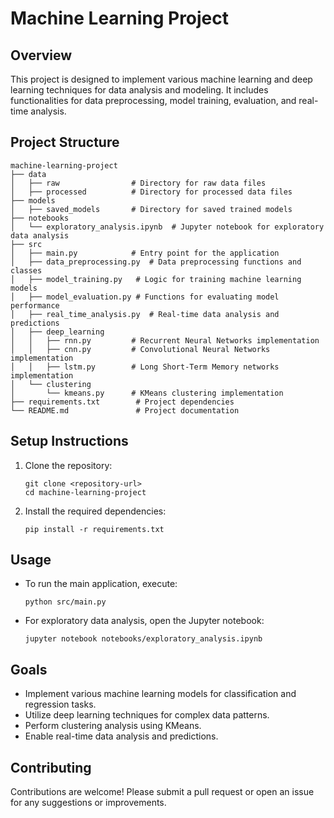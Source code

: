 # Machine Learning Project

## Overview
This project is designed to implement various machine learning and deep learning techniques for data analysis and modeling. It includes functionalities for data preprocessing, model training, evaluation, and real-time analysis.

## Project Structure
```
machine-learning-project
├── data
│   ├── raw                # Directory for raw data files
│   ├── processed          # Directory for processed data files
├── models
│   ├── saved_models       # Directory for saved trained models
├── notebooks
│   └── exploratory_analysis.ipynb  # Jupyter notebook for exploratory data analysis
├── src
│   ├── main.py            # Entry point for the application
│   ├── data_preprocessing.py  # Data preprocessing functions and classes
│   ├── model_training.py   # Logic for training machine learning models
│   ├── model_evaluation.py # Functions for evaluating model performance
│   ├── real_time_analysis.py  # Real-time data analysis and predictions
│   ├── deep_learning
│   │   ├── rnn.py         # Recurrent Neural Networks implementation
│   │   ├── cnn.py         # Convolutional Neural Networks implementation
│   │   ├── lstm.py        # Long Short-Term Memory networks implementation
│   └── clustering
│       └── kmeans.py      # KMeans clustering implementation
├── requirements.txt        # Project dependencies
└── README.md               # Project documentation
```

## Setup Instructions
1. Clone the repository:
   ```
   git clone <repository-url>
   cd machine-learning-project
   ```

2. Install the required dependencies:
   ```
   pip install -r requirements.txt
   ```

## Usage
- To run the main application, execute:
  ```
  python src/main.py
  ```

- For exploratory data analysis, open the Jupyter notebook:
  ```
  jupyter notebook notebooks/exploratory_analysis.ipynb
  ```

## Goals
- Implement various machine learning models for classification and regression tasks.
- Utilize deep learning techniques for complex data patterns.
- Perform clustering analysis using KMeans.
- Enable real-time data analysis and predictions.

## Contributing
Contributions are welcome! Please submit a pull request or open an issue for any suggestions or improvements.